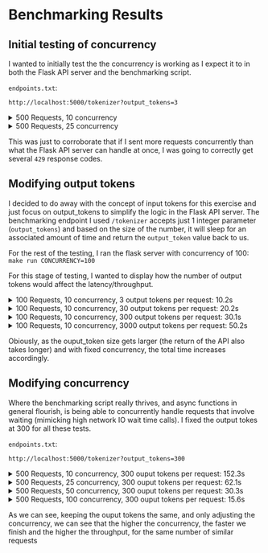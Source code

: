 # Benchmarking Results

## Initial testing of concurrency

I wanted to initially test the the concurrency is working as I expect it to in both the Flask API server and the benchmarking script.

`endpoints.txt`:
```
http://localhost:5000/tokenizer?output_tokens=3
```

<details>
<summary> 500 Requests, 10 concurrency </summary>

```
$ python benchmarking/async_benchmarking.py --requests 500 --concurrency 10 --targets endpoints.txt
*** Results ***
Status codes:
  200: 500 times
Success ratio: 100.00%
--- - --- - ---
Total time: 51.1278 seconds
Median latency: 1.0119  |  Average latency: 1.0216 seconds
Shortest request time: 1.0014 seconds  |  Longest request time: 1.2117 seconds
--- - --- - ---
Throughput: 9.779417011136857 requests per second
Avg Output Tokens: 3.0000  |  Output Token Throughput: 29.3383 tokens per second
```
</details>

<details>
<summary> 500 Requests, 25 concurrency </summary>

```
$ python benchmarking/async_benchmarking.py --requests 500 --concurrency 25 --targets endpoints.txt
*** Results ***
Status codes:
  200: 10 times
  429: 490 times
Success ratio: 2.00%
--- - --- - ---
Total time: 1.0270 seconds
Median latency: 0.0097  |  Average latency: 0.0310 seconds
Shortest request time: 0.0046 seconds  |  Longest request time: 1.0248 seconds
--- - --- - ---
Throughput: 486.8680518378227 requests per second
Avg Output Tokens: 0.0600  |  Output Token Throughput: 29.2121 tokens per second
```
</details>

This was just to corroborate that if I sent more requests concurrently than what the Flask API server can handle at once, I was going to correctly get several `429` response codes.

## Modifying output tokens

I decided to do away with the concept of input tokens for this exercise and just focus on output_tokens to simplify the logic in the Flask API server. The benchmarking endpoint I used `/tokenizer` accepts just 1 integer parameter (`output_tokens`) and based on the size of the number, it will sleep for an associated amount of time and return the `output_token` value back to us.

For the rest of the testing, I ran the flask server with concurrency of 100: `make run CONCURRENCY=100`

For this stage of testing, I wanted to display how the number of output tokens would affect the latency/throughput.

<details>
<summary> 100 Requests, 10 concurrency, 3 output tokens per request: 10.2s </summary>

`endpoints.txt`:
```
http://localhost:5000/tokenizer?output_tokens=3
```

Results:
```
$ python benchmarking/async_benchmarking.py --requests 100 --concurrency 10 --targets endpoints.txt
*** Results ***
Status codes:
  200: 100 times
Success ratio: 100.00%
--- - --- - ---
Total time: 10.2185 seconds
Median latency: 1.0189  |  Average latency: 1.0206 seconds
Shortest request time: 1.0052 seconds  |  Longest request time: 1.0411 seconds
--- - --- - ---
Throughput: 9.786148945824198 requests per second
Avg Output Tokens: 3.0000  |  Output Token Throughput: 29.3584 tokens per second
```
</details>

<details>
<summary> 100 Requests, 10 concurrency, 30 output tokens per request: 20.2s </summary>

`endpoints.txt`:
```
http://localhost:5000/tokenizer?output_tokens=30
```

Results:
```
$ python benchmarking/async_benchmarking.py --requests 100 --concurrency 10 --targets endpoints.txt
*** Results ***
Status codes:
  200: 100 times
Success ratio: 100.00%
--- - --- - ---
Total time: 20.2182 seconds
Median latency: 2.0171  |  Average latency: 2.0202 seconds
Shortest request time: 2.0045 seconds  |  Longest request time: 2.0479 seconds
--- - --- - ---
Throughput: 4.946042108191865 requests per second
Avg Output Tokens: 30.0000  |  Output Token Throughput: 148.3813 tokens per second
```
</details>

<details>
<summary> 100 Requests, 10 concurrency, 300 output tokens per request: 30.1s </summary>

`endpoints.txt`:
```
http://localhost:5000/tokenizer?output_tokens=300
```

Results:
```
$ python benchmarking/async_benchmarking.py --requests 100 --concurrency 10 --targets endpoints.txt
*** Results ***
Status codes:
  200: 100 times
Success ratio: 100.00%
--- - --- - ---
Total time: 30.1206 seconds
Median latency: 3.0110  |  Average latency: 3.0115 seconds
Shortest request time: 3.0024 seconds  |  Longest request time: 3.0266 seconds
--- - --- - ---
Throughput: 3.319981494938044 requests per second
Avg Output Tokens: 300.0000  |  Output Token Throughput: 995.9944 tokens per second
```
</details>

<details>
<summary> 100 Requests, 10 concurrency, 3000 output tokens per request: 50.2s </summary>

`endpoints.txt`:
```
http://localhost:5000/tokenizer?output_tokens=300
```

Results:
```
$ python benchmarking/async_benchmarking.py --requests 100 --concurrency 10 --targets endpoints.txt
*** Results ***
Status codes:
  200: 100 times
Success ratio: 100.00%
--- - --- - ---
Total time: 50.1952 seconds
Median latency: 5.0163  |  Average latency: 5.0187 seconds
Shortest request time: 5.0035 seconds  |  Longest request time: 5.0457 seconds
--- - --- - ---
Throughput: 1.9922219204762557 requests per second
Avg Output Tokens: 3000.0000  |  Output Token Throughput: 5976.6658 tokens per second
```
</details>

Obiously, as the ouput_token size gets larger (the return of the API also takes longer) and with fixed concurrency, the total time increases accordingly.

## Modifying concurrency

Where the benchmarking script really thrives, and async functions in general flourish, is being able to concurrently handle requests that involve waiting (mimicking high network IO wait time calls). I fixed the output tokes at 300 for all these tests.

`endpoints.txt`:
```
http://localhost:5000/tokenizer?output_tokens=300
```

<details>
<summary> 500 Requests, 10 concurrency, 300 ouput tokens per request: 152.3s </summary>

```
$ python benchmarking/async_benchmarking.py --requests 500 --concurrency 10 --targets endpoints.txt
*** Results ***
Status codes:
  200: 500 times
Success ratio: 100.00%
--- - --- - ---
Total time: 152.2734 seconds
Median latency: 3.0377  |  Average latency: 3.0423 seconds
Shortest request time: 3.0107 seconds  |  Longest request time: 3.1984 seconds
--- - --- - ---
Throughput: 3.283567391348978 requests per second
Avg Output Tokens: 300.0000  |  Output Token Throughput: 985.0702 tokens per second
```
</details>

<details>
<summary> 500 Requests, 25 concurrency, 300 ouput tokens per request: 62.1s </summary>

```
$ python benchmarking/async_benchmarking.py --requests 500 --concurrency 25 --targets endpoints.txt
*** Results ***
Status codes:
  200: 500 times
Success ratio: 100.00%
--- - --- - ---
Total time: 62.1173 seconds
Median latency: 3.0468  |  Average latency: 3.0813 seconds
Shortest request time: 3.0028 seconds  |  Longest request time: 3.5544 seconds
--- - --- - ---
Throughput: 8.049293076878389 requests per second
Avg Output Tokens: 300.0000  |  Output Token Throughput: 2414.7879 tokens per second
```
</details>

<details>
<summary> 500 Requests, 50 concurrency, 300 ouput tokens per request: 30.3s </summary>

```
$ python benchmarking/async_benchmarking.py --requests 500 --concurrency 50 --targets endpoints.txt
*** Results ***
Status codes:
  200: 500 times
Success ratio: 100.00%
--- - --- - ---
Total time: 30.3777 seconds
Median latency: 3.0358  |  Average latency: 3.0365 seconds
Shortest request time: 3.0064 seconds  |  Longest request time: 3.0660 seconds
--- - --- - ---
Throughput: 16.459453736433314 requests per second
Avg Output Tokens: 300.0000  |  Output Token Throughput: 4937.8361 tokens per second
```
</details>

<details>
<summary> 500 Requests, 100 concurrency, 300 ouput tokens per request: 15.6s </summary>

```
$ python benchmarking/async_benchmarking.py --requests 500 --concurrency 100 --targets endpoints.txt
*** Results ***
Status codes:
  200: 500 times
Success ratio: 100.00%
--- - --- - ---
Total time: 15.6030 seconds
Median latency: 3.0525  |  Average latency: 3.1036 seconds
Shortest request time: 3.0015 seconds  |  Longest request time: 3.4362 seconds
--- - --- - ---
Throughput: 32.045041825451555 requests per second
Avg Output Tokens: 300.0000  |  Output Token Throughput: 9613.5125 tokens per second
```
</details>

As we can see, keeping the ouput tokens the same, and only adjusting the concurrency, we can see that the higher the concurrency, the faster we finish and the higher the throughput, for the same number of similar requests
